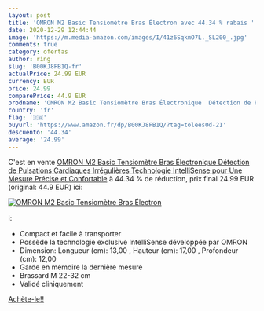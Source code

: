 ```yaml
---
layout: post
title: 'OMRON M2 Basic Tensiomètre Bras Électron avec 44.34 % rabais '
date: 2020-12-29 12:44:44
image: 'https://m.media-amazon.com/images/I/41z6SqkmO7L._SL200_.jpg'
comments: true
category: ofertas
author: ring
slug: 'B00KJ8FB1Q-fr'
actualPrice: 24.99 EUR
currency: EUR
price: 24.99
comparePrice: 44.9 EUR
prodname: 'OMRON M2 Basic Tensiomètre Bras Électronique  Détection de Pulsations Cardiaques Irrégulières  Technologie IntelliSense pour Une Mesure Précise et Confortable'
country: 'fr'
flag: '🇫🇷'
buyurl: 'https://www.amazon.fr/dp/B00KJ8FB1Q/?tag=tolees0d-21'
descuento: '44.34'
average: '24.99'
---
```


C'est en vente [OMRON M2 Basic Tensiomètre Bras Électronique  Détection de Pulsations Cardiaques Irrégulières  Technologie IntelliSense pour Une Mesure Précise et Confortable](https://www.amazon.fr/dp/B00KJ8FB1Q/?tag=tolees0d-21)  à  44.34 % de réduction, prix final  24.99 EUR (original: 44.9 EUR) ici:

[![OMRON M2 Basic Tensiomètre Bras Électron](https://m.media-amazon.com/images/I/41z6SqkmO7L._SL200_.jpg)](https://www.amazon.fr/dp/B00KJ8FB1Q/?tag=tolees0d-21)

ℹ️:

- Compact et facile à transporter
- Possède la technologie exclusive IntelliSense développée par OMRON
- Dimension: Longueur (cm): 13,00 , Hauteur (cm): 17,00 , Profondeur (cm): 12,00
- Garde en mémoire la dernière mesure
- Brassard M 22-32 cm
- Validé cliniquement

[Achète-le!!](https://www.amazon.fr/dp/B00KJ8FB1Q/?tag=tolees0d-21)
